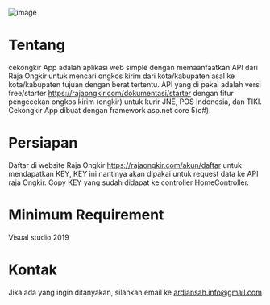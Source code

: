 ![image](https://user-images.githubusercontent.com/76439911/158545935-becf1b9b-58b8-4c47-90e3-d51d7840fcc7.png)


# Tentang

cekongkir App adalah aplikasi web simple dengan memaanfaatkan API dari Raja Ongkir untuk mencari ongkos kirim dari kota/kabupaten asal ke kota/kabupaten tujuan dengan berat tertentu. API yang di pakai adalah versi free/starter https://rajaongkir.com/dokumentasi/starter dengan fitur pengecekan ongkos kirim (ongkir) untuk kurir JNE, POS Indonesia, dan TIKI. Cekongkir App dibuat dengan framework asp.net core 5(c#).

# Persiapan

Daftar di website Raja Ongkir https://rajaongkir.com/akun/daftar untuk mendapatkan KEY, KEY ini nantinya akan dipakai untuk request data ke API raja Ongkir. Copy KEY yang sudah didapat ke controller HomeController.

# Minimum Requirement

Visual studio 2019

# Kontak

Jika ada yang ingin ditanyakan, silahkan email ke ardiansah.info@gmail.com
